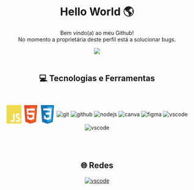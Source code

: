 <h1 align="center" >Hello World 🌎 </h1>
<div align="center">
<p>Bem vindo(a) ao meu Github! <br>No momento a proprietária deste perfil está a solucionar bugs.  </p>

<img height="400px" src='https://meneguite.com/2017/10/01/golang-desbravando-uma-linguagem-de-programacao-parte-1/001.gif' >



</div>
<br>
<h2 align="center" > 💻 Tecnologias e Ferramentas </h2>
<div style="display:center"><br>
<p align="center">
  <img align="center" alt="Ana-Js" height="50" width="40" src="https://raw.githubusercontent.com/devicons/devicon/master/icons/javascript/javascript-plain.svg"/>
  <img align="center" alt="Ana-HTML" height="50" width="40" src="https://raw.githubusercontent.com/devicons/devicon/master/icons/html5/html5-original.svg"/>
  <img align="center" alt="Ana-CSS" height="50" width="40" src="https://raw.githubusercontent.com/devicons/devicon/master/icons/css3/css3-original.svg"/>
  <img align="center" alt ="git" height="50" width="40" src="https://cdn.jsdelivr.net/gh/devicons/devicon/icons/git/git-original.svg"/>
  <img align="center" alt ="github" height="50" width="40" src="https://cdn.jsdelivr.net/gh/devicons/devicon/icons/github/github-original.svg"/>
  <img align="center" alt ="nodejs" height="50" width="40"  src="https://cdn.jsdelivr.net/gh/devicons/devicon/icons/nodejs/nodejs-original.svg" />     
  <img align="center" alt ="canva" height="50" width="40"  src="https://cdn.jsdelivr.net/gh/devicons/devicon/icons/canva/canva-original.svg"/>
  <img align="center" alt ="figma" height="50" width="40"  src="https://cdn.jsdelivr.net/gh/devicons/devicon/icons/figma/figma-original.svg" />
  <img align="center" alt ="vscode" height="50" width="40" src="https://cdn.jsdelivr.net/gh/devicons/devicon/icons/vscode/vscode-original.svg" />   
  <img align="center" alt ="vscode" height="50" width="40"  src="https://cdn.jsdelivr.net/gh/devicons/devicon/icons/react/react-original.svg" />         
</p>
</div>
<br><br>

<h2 align="center"> 	🌐 Redes</h2>
 <div> 
 <p align ="center">
  <a href="https://www.linkedin.com/in/ana-clara-freitas-454513230" target="_blank">
 <img align="center" alt ="vscode" height="30" width="40" src="https://cdn.jsdelivr.net/gh/devicons/devicon/icons/linkedin/linkedin-original.svg" /></a></p>
 </div>
 <br>
